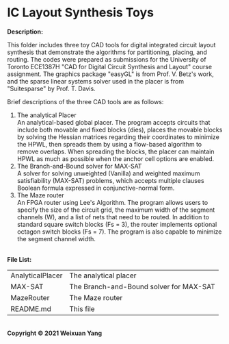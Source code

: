 # IC Layout Synthesis Toys
<b>Description:</b><br>

This folder includes three toy CAD tools for digital integrated circuit layout synthesis that demonstrate the algorithms for partitioning, placing, and routing. The codes were prepared as submissions for the University of Toronto ECE1387H "CAD for Digital Circuit Synthesis and Layout" course assignment. The graphics package "easyGL" is from Prof. V. Betz's work, and the sparse linear systems solver used in the placer is from "Suitesparse" by Prof. T. Davis. 

Brief descriptions of the three CAD tools are as follows:
1. The analytical Placer <br> An analytical-based global placer. The program accepts circuits that include both movable and fixed blocks (dies), places the movable blocks by solving the Hessian matrices regarding their coordinates to minimize the HPWL, then spreads them by using a flow-based algorithm to remove overlaps. When spreading the blocks, the placer can maintain HPWL as much as possible when the anchor cell options are enabled. 
2. The Branch-and-Bound solver for MAX-SAT <br> A solver for solving unweighted (Vanilla) and weighted maximum satisfiability (MAX-SAT) problems, which accepts multiple clauses Boolean formula expressed in conjunctive-normal form.
4. The Maze router <br> An FPGA router using Lee's Algorithm. The program allows users to specify the size of the circuit grid, the maximum width of the segment channels (W), and a list of nets that need to be routed. In addition to standard square switch blocks (Fs = 3), the router implements optional octagon switch blocks (Fs = 7). The program is also capable to minimize the segment channel width.

<br><b>File List:</b><br>

<table border="0">
    <tr>
        <td>AnalyticalPlacer</td>
        <td>The analytical placer</td>
    </tr>
    <tr>
        <td>MAX-SAT</td>
        <td>The Branch-and-Bound solver for MAX-SAT</td>
    </tr>
    <tr>
        <td>MazeRouter</td>
        <td>The Maze router</td>
    </tr>
    <tr>
        <td>README.md</td>
        <td>This file</td>
    </tr>
</table>

<br><b>Copyright © 2021 Weixuan Yang</b>
